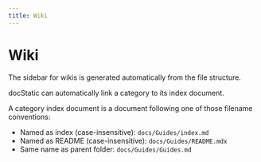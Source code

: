 ```yaml
---
title: Wiki
---
```

# Wiki

The sidebar for wikis is generated automatically from the file structure.

docStatic can automatically link a category to its index document.

A category index document is a document following one of those filename conventions:

* Named as index (case-insensitive): `docs/Guides/index.md`
* Named as README (case-insensitive): `docs/Guides/README.mdx`
* Same name as parent folder: `docs/Guides/Guides.md`
